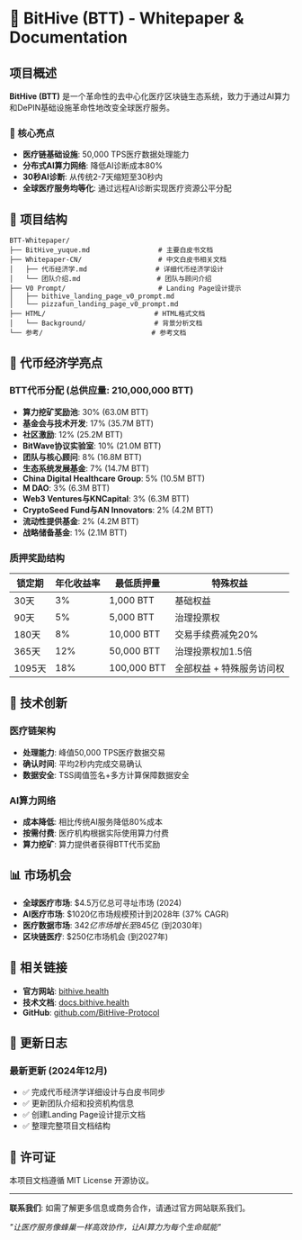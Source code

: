 # 🏥 BitHive (BTT) - Whitepaper & Documentation

## 项目概述

**BitHive (BTT)** 是一个革命性的去中心化医疗区块链生态系统，致力于通过AI算力和DePIN基础设施革命性地改变全球医疗服务。

### 🚀 核心亮点
- **医疗链基础设施**: 50,000 TPS医疗数据处理能力
- **分布式AI算力网络**: 降低AI诊断成本80%
- **30秒AI诊断**: 从传统2-7天缩短至30秒内
- **全球医疗服务均等化**: 通过远程AI诊断实现医疗资源公平分配

## 📁 项目结构

```
BTT-Whitepaper/
├── BitHive_yuque.md                 # 主要白皮书文档
├── Whitepaper-CN/                   # 中文白皮书相关文档
│   ├── 代币经济学.md                 # 详细代币经济学设计
│   └── 团队介绍.md                   # 团队与顾问介绍
├── V0 Prompt/                       # Landing Page设计提示
│   ├── bithive_landing_page_v0_prompt.md
│   └── pizzafun_landing_page_v0_prompt.md
├── HTML/                           # HTML格式文档
│   └── Background/                 # 背景分析文档
└── 参考/                           # 参考文档
```

## 🔧 代币经济学亮点

### BTT代币分配 (总供应量: 210,000,000 BTT)
- **算力挖矿奖励池**: 30% (63.0M BTT)
- **基金会与技术开发**: 17% (35.7M BTT)
- **社区激励**: 12% (25.2M BTT)
- **BitWave协议实验室**: 10% (21.0M BTT)
- **团队与核心顾问**: 8% (16.8M BTT)
- **生态系统发展基金**: 7% (14.7M BTT)
- **China Digital Healthcare Group**: 5% (10.5M BTT)
- **M DAO**: 3% (6.3M BTT)
- **Web3 Ventures与KNCapital**: 3% (6.3M BTT)
- **CryptoSeed Fund与AN Innovators**: 2% (4.2M BTT)
- **流动性提供基金**: 2% (4.2M BTT)
- **战略储备基金**: 1% (2.1M BTT)

### 质押奖励结构
| 锁定期 | 年化收益率 | 最低质押量 | 特殊权益 |
|--------|------------|------------|----------|
| 30天   | 3%         | 1,000 BTT  | 基础权益 |
| 90天   | 5%         | 5,000 BTT  | 治理投票权 |
| 180天  | 8%         | 10,000 BTT | 交易手续费减免20% |
| 365天  | 12%        | 50,000 BTT | 治理投票权加1.5倍 |
| 1095天 | 18%        | 100,000 BTT | 全部权益 + 特殊服务访问权 |

## 🌟 技术创新

### 医疗链架构
- **处理能力**: 峰值50,000 TPS医疗数据交易
- **确认时间**: 平均2秒内完成交易确认
- **数据安全**: TSS阈值签名+多方计算保障数据安全

### AI算力网络
- **成本降低**: 相比传统AI服务降低80%成本
- **按需付费**: 医疗机构根据实际使用算力付费
- **算力挖矿**: 算力提供者获得BTT代币奖励

## 📊 市场机会

- **全球医疗市场**: $4.5万亿总可寻址市场 (2024)
- **AI医疗市场**: $1020亿市场规模预计到2028年 (37% CAGR)
- **医疗数据市场**: $342亿市场增长至$845亿 (到2030年)
- **区块链医疗**: $250亿市场机会 (到2027年)

## 🔗 相关链接

- **官方网站**: [bithive.health](https://bithive.health)
- **技术文档**: [docs.bithive.health](https://docs.bithive.health)
- **GitHub**: [github.com/BitHive-Protocol](https://github.com/BitHive-Protocol)

## 📝 更新日志

### 最新更新 (2024年12月)
- ✅ 完成代币经济学详细设计与白皮书同步
- ✅ 更新团队介绍和投资机构信息
- ✅ 创建Landing Page设计提示文档
- ✅ 整理完整项目文档结构

## 📄 许可证

本项目文档遵循 MIT License 开源协议。

---

**联系我们**: 如需了解更多信息或商务合作，请通过官方网站联系我们。

*"让医疗服务像蜂巢一样高效协作，让AI算力为每个生命赋能"*
